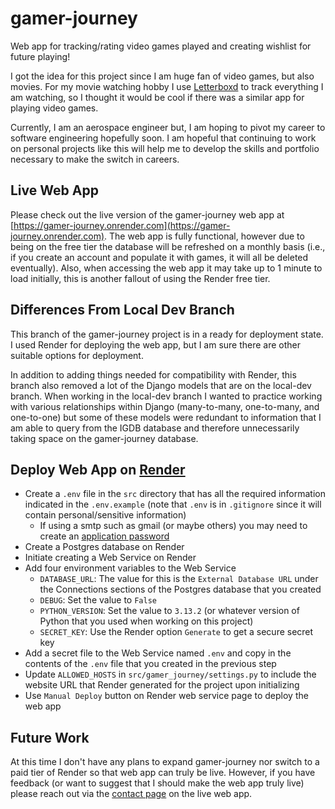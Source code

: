 # gamer-journey
Web app for tracking/rating video games played and creating wishlist for future playing! 

I got the idea for this project since I am huge fan of video games, but also movies. For my movie watching hobby I use
[Letterboxd](https://letterboxd.com/) to track everything I am watching, so I thought it would be cool if there was a
similar app for playing video games.

Currently, I am an aerospace engineer but, I am hoping to pivot my career to software engineering hopefully soon. I am
hopeful that continuing to work on personal projects like this will help me to develop the skills and portfolio
necessary to make the switch in careers.

## Live Web App
Please check out the live version of the gamer-journey web app at
[https://gamer-journey.onrender.com](https://gamer-journey.onrender.com). The web app is fully functional, however due
to being on the free tier the database will be refreshed on a monthly basis (i.e., if you create an account and populate
it with games, it will all be deleted eventually). Also, when accessing the web app it may take up to 1 minute to load
initially, this is another fallout of using the Render free tier. 


## Differences From Local Dev Branch
This branch of the gamer-journey project is in a ready for deployment state. I used Render for deploying the web app,
but I am sure there are other suitable options for deployment. 

In addition to adding things needed for compatibility with Render, this branch also removed a lot of the Django models
that are on the local-dev branch. When working in the local-dev branch I wanted to practice working with various
relationships within Django (many-to-many, one-to-many, and one-to-one) but some of these models were redundant to
information that I am able to query from the IGDB database and therefore unnecessarily taking space on the
gamer-journey database. 

## Deploy Web App on [Render](https://dashboard.render.com/)
- Create a `.env` file in the `src` directory that has all the required information indicated in the `.env.example`
(note that `.env` is in `.gitignore` since it will contain personal/sensitive information)
  - If using a smtp such as gmail (or maybe others) you may need to create an
  [application password](https://support.google.com/accounts/answer/185833?hl=en)
- Create a Postgres database on Render
- Initiate creating a Web Service on Render
- Add four environment variables to the Web Service
  - `DATABASE_URL`: The value for this is the `External Database URL` under the Connections sections of the Postgres
  database that you created 
  - `DEBUG`: Set the value to `False`
  - `PYTHON_VERSION`: Set the value to `3.13.2` (or whatever version of Python that you used when working on this
  project)
  - `SECRET_KEY`: Use the Render option `Generate` to get a secure secret key 
- Add a secret file to the Web Service named `.env` and copy in the contents of the `.env` file that you created in the
previous step
- Update `ALLOWED_HOSTS` in `src/gamer_journey/settings.py` to include the website URL that Render generated for the
project upon initializing
- Use `Manual Deploy` button on Render web service page to deploy the web app


## Future Work
At this time I don't have any plans to expand gamer-journey nor switch to a paid tier of Render so that web 
app can truly be live. However, if you have feedback (or want to suggest that I should make the web app truly 
live) please reach out via the [contact page](https://gamer-journey.onrender.com/contact/) on the live web app. 
